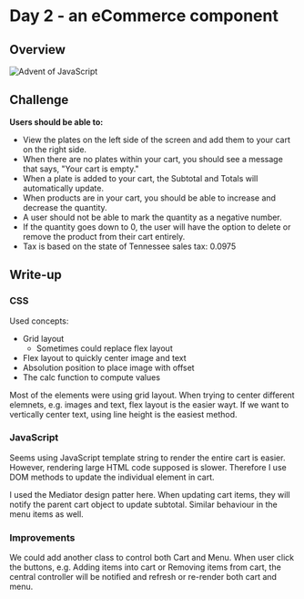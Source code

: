 # Day 2 - an eCommerce component

## Overview

![Advent of JavaScript](screen.gif)

## Challenge

**Users should be able to:**

- View the plates on the left side of the screen and add them to your cart on the right side.
- When there are no plates within your cart, you should see a message that says, "Your cart is empty."
- When a plate is added to your cart, the Subtotal and Totals will automatically update.
- When products are in your cart, you should be able to increase and decrease the quantity.
- A user should not be able to mark the quantity as a negative number.
- If the quantity goes down to 0, the user will have the option to delete or remove the product from their cart entirely.
- Tax is based on the state of Tennessee sales tax: 0.0975

## Write-up

### CSS

Used concepts:

- Grid layout
  - Sometimes could replace flex layout
- Flex layout to quickly center image and text
- Absolution position to place image with offset
- The calc function to compute values

Most of the elements were using grid layout.
When trying to center different elemnets, e.g. images and text, flex layout is the easier wayt.
If we want to vertically center text, using line height is the easiest method.

### JavaScript

Seems using JavaScript template string to render the entire cart is easier.
However, rendering large HTML code supposed is slower.
Therefore I use DOM methods to update the individual element in cart.

I used the Mediator design patter here.
When updating cart items, they will notify the parent cart object to update subtotal.
Similar behaviour in the menu items as well.

### Improvements

We could add another class to control both Cart and Menu.
When user click the buttons, e.g. Adding items into cart or Removing items from cart,
the central controller will be notified and refresh or re-render both cart and menu.
